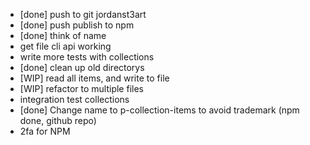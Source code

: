 

- [done] push to git jordanst3art
- [done] push publish to npm
- [done] think of name
- get file cli api working
- write more tests with collections
- [done] clean up old directorys
- [WIP] read all items, and write to file
- [WIP] refactor to multiple files
- integration test collections
- [done] Change name to p-collection-items to avoid trademark (npm done, github repo)
- 2fa for NPM